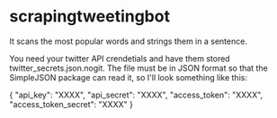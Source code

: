# scrapingtweetingbot
It scans the most popular words and strings them in a sentence.

You need your twitter API crendetials and have them stored twitter_secrets.json.nogit. The file must be in JSON format so that the SimpleJSON package can read it, so I'll look something like this:

{
"api_key": "XXXX",
"api_secret": "XXXX",
"access_token": "XXXX",
"access_token_secret": "XXXX"
}
